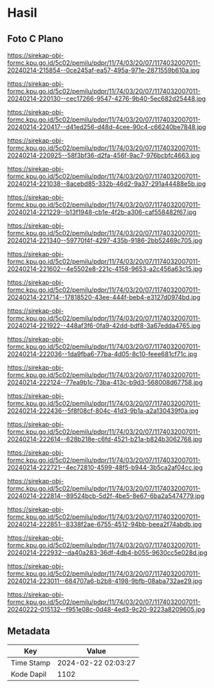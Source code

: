 # Hasil

## Foto C Plano

https://sirekap-obj-formc.kpu.go.id/5c02/pemilu/pdpr/11/74/03/20/07/1174032007011-20240214-215854--0ce245af-ea57-495a-971e-2871559b610a.jpg

https://sirekap-obj-formc.kpu.go.id/5c02/pemilu/pdpr/11/74/03/20/07/1174032007011-20240214-220130--cec17266-9547-4276-9b40-5ec682d25448.jpg

https://sirekap-obj-formc.kpu.go.id/5c02/pemilu/pdpr/11/74/03/20/07/1174032007011-20240214-220417--d41ed256-d48d-4cee-90c4-c66240be7848.jpg

https://sirekap-obj-formc.kpu.go.id/5c02/pemilu/pdpr/11/74/03/20/07/1174032007011-20240214-220925--58f3bf36-d2fa-456f-9ac7-976bcbfc4663.jpg

https://sirekap-obj-formc.kpu.go.id/5c02/pemilu/pdpr/11/74/03/20/07/1174032007011-20240214-221038--8acebd85-332b-46d2-9a37-291a44488e5b.jpg

https://sirekap-obj-formc.kpu.go.id/5c02/pemilu/pdpr/11/74/03/20/07/1174032007011-20240214-221229--b13f1948-cb1e-4f2b-a306-caf558482f67.jpg

https://sirekap-obj-formc.kpu.go.id/5c02/pemilu/pdpr/11/74/03/20/07/1174032007011-20240214-221340--59770f4f-4297-435b-9186-2bb52469c705.jpg

https://sirekap-obj-formc.kpu.go.id/5c02/pemilu/pdpr/11/74/03/20/07/1174032007011-20240214-221602--4e5502e8-221c-4158-9653-a2c456a63c15.jpg

https://sirekap-obj-formc.kpu.go.id/5c02/pemilu/pdpr/11/74/03/20/07/1174032007011-20240214-221714--17818520-43ee-444f-beb4-e3127d0974bd.jpg

https://sirekap-obj-formc.kpu.go.id/5c02/pemilu/pdpr/11/74/03/20/07/1174032007011-20240214-221922--448af3f6-0fa9-42dd-bdf8-3a67edda4765.jpg

https://sirekap-obj-formc.kpu.go.id/5c02/pemilu/pdpr/11/74/03/20/07/1174032007011-20240214-222036--1da9fba6-77ba-4d05-8c10-feee681cf71c.jpg

https://sirekap-obj-formc.kpu.go.id/5c02/pemilu/pdpr/11/74/03/20/07/1174032007011-20240214-222124--77ea9b1c-73ba-413c-b9d3-568008d67758.jpg

https://sirekap-obj-formc.kpu.go.id/5c02/pemilu/pdpr/11/74/03/20/07/1174032007011-20240214-222436--5f8f08cf-804c-41d3-9b1a-a2a130439f0a.jpg

https://sirekap-obj-formc.kpu.go.id/5c02/pemilu/pdpr/11/74/03/20/07/1174032007011-20240214-222614--628b218e-c6fd-4521-b21a-b824b3062768.jpg

https://sirekap-obj-formc.kpu.go.id/5c02/pemilu/pdpr/11/74/03/20/07/1174032007011-20240214-222721--4ec72810-4599-48f5-b944-3b5ca2af04cc.jpg

https://sirekap-obj-formc.kpu.go.id/5c02/pemilu/pdpr/11/74/03/20/07/1174032007011-20240214-222814--89524bcb-5d2f-4be5-8e67-6ba2a5474779.jpg

https://sirekap-obj-formc.kpu.go.id/5c02/pemilu/pdpr/11/74/03/20/07/1174032007011-20240214-222851--8338f2ae-6755-4512-94bb-beea2f74abdb.jpg

https://sirekap-obj-formc.kpu.go.id/5c02/pemilu/pdpr/11/74/03/20/07/1174032007011-20240214-222932--da40a283-36df-4db4-b055-9630cc5e028d.jpg

https://sirekap-obj-formc.kpu.go.id/5c02/pemilu/pdpr/11/74/03/20/07/1174032007011-20240214-223011--684707a6-b2b8-4198-9bfb-08aba732ae29.jpg

https://sirekap-obj-formc.kpu.go.id/5c02/pemilu/pdpr/11/74/03/20/07/1174032007011-20240222-015132--f951e08c-0d48-4ed3-9c20-9223a8209605.jpg


## Metadata

| Key        | Value               |
| ---------- | ------------------- |
| Time Stamp | 2024-02-22 02:03:27 |
| Kode Dapil | 1102                |



